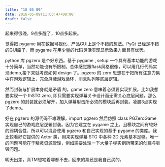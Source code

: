 ```yaml
---
title: "18 05 09"
date: 2018-05-09T11:03:47+08:00
draft: false
---
```


起来得很晚，9点多醒了，10点多起来。

觉得把 pygame 用在数据可视化、产品GUI上是个不错的想法。PyQt 已经是不错的GUI库了，而 pygame 在用少量的代码灵活实现显示效果方面具有优势。

python 库 pgzero 是个好东西。基于 pygame , setup 一个具有基本功能的游戏十分简单，当然功能也有所限制。总体感觉跟flask风格很像，可以用几行代码实现demo,接下来就考虑如何 design 了。pgzero 的 zero 思想在于把所有注意力集中在游戏逻辑上，完全屏蔽游戏循环，消息队列等底层逻辑。

然而封装与扩展本身就是矛盾 的，game zero 意味着必须要实现扩展，比如我想要实现一个 thSTG zero, 即只需要实现弹幕关卡设计而无需关心底层问题，那么 pgzero 的封装就必须解开，加入弹幕射击所必须的模块后再封装。凌晨3点实现了demo。

好在 pgzero 的源代码不难理解，import pgzero 然后仿照 class PGZeroGame 实现自己的游戏底层逻辑封装。因为它建立在 pygame 之上，且模块之间有较好的弱耦合性，所以可以混合使用 pgzero 和自己实现的基于 pygame 的类库。我比较看好它提供的 Actor 类，用来实现弹幕 STG 中各种 2D 元素基本足够。唯一的问题可能在于精灵资源管理，例如需要处理一下大量子弹实例所带来的创建与销毁问题。

明天出差，真TM想宅着哪都不去，回来的票还是我自己买的。
